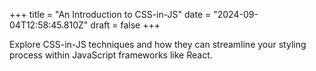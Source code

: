 +++
title = "An Introduction to CSS-in-JS"
date = "2024-09-04T12:58:45.810Z"
draft = false
+++

Explore CSS-in-JS techniques and how they can streamline your styling process within JavaScript frameworks like React.
        